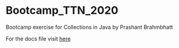 # Bootcamp_TTN_2020
Bootcamp exercise for Collections in Java by Prashant Brahmbhatt 

For the docs file visit [here]()
